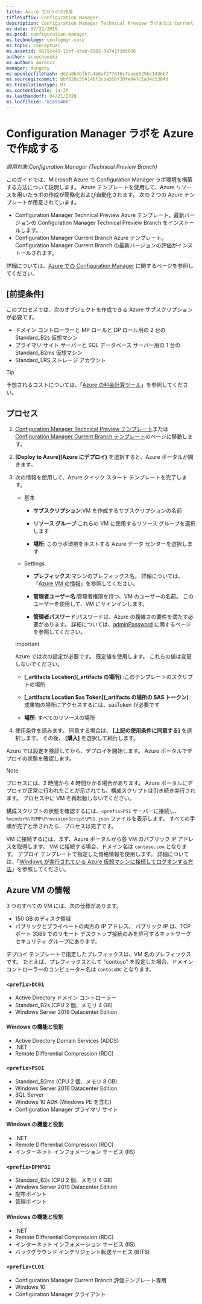 ```yaml
---
title: Azure でのラボの作成
titleSuffix: Configuration Manager
description: Configuration Manager Technical Preview ラボまたは Current Branch 評価ラボの作成を Azure テンプレートを使用して自動化する
ms.date: 07/22/2019
ms.prod: configuration-manager
ms.technology: configmgr-core
ms.topic: conceptual
ms.assetid: 9875c443-19bf-43a0-9203-3a741f305096
author: aczechowski
ms.author: aaroncz
manager: dougeby
ms.openlocfilehash: dd2a8b3bfb7c4b8af277616c7eaed329bc143bb7
ms.sourcegitcommit: bbf820c35414bf2cba356f30fe047c1a34c5384d
ms.translationtype: HT
ms.contentlocale: ja-JP
ms.lasthandoff: 04/21/2020
ms.locfileid: "81691400"
---
```

# <a name="create-a-configuration-manager-lab-in-azure"></a>Configuration Manager ラボを Azure で作成する

*適用対象:Configuration Manager (Technical Preview Branch)*

<!--3556017-->

このガイドでは、Microsoft Azure で Configuration Manager ラボ環境を構築する方法について説明します。 Azure テンプレートを使用して、Azure リソースを用いたラボの作成が簡略化および自動化されます。 次の 2 つの Azure テンプレートが用意されています。 

- Configuration Manager Technical Preview Azure テンプレート。最新バージョンの Configuration Manager Technical Preview Branch をインストールします。
- Configuration Manager Current Branch Azure テンプレート。Configuration Manager Current Branch の最新バージョンの評価がインストールされます。 

詳細については、[Azure での Configuration Manager](../understand/configuration-manager-on-azure.md) に関するページを参照してください。



## <a name="prerequisites"></a>[前提条件]

このプロセスでは、次のオブジェクトを作成できる Azure サブスクリプションが必要です。 
- ドメイン コントローラーと MP ロールと DP ロール用の 2 台の Standard_B2s 仮想マシン
- プライマリ サイト サーバーと SQL データベース サーバー用の 1 台の Standard_B2ms 仮想マシン
- Standard_LRS ストレージ アカウント

> [!Tip]  
> 予想されるコストについては、「[Azure の料金計算ツール](https://azure.microsoft.com/pricing/calculator/)」を参照してください。  



## <a name="process"></a>プロセス

1. [Configuration Manager Technical Preview テンプレート](https://azure.microsoft.com/resources/templates/sccm-technicalpreview/)または [Configuration Manager Current Branch テンプレート](https://azure.microsoft.com/resources/templates/sccm-currentbranch/)のページに移動します。  

2. **[Deploy to Azure]\(Azure にデプロイ\)** を選択すると、Azure ポータルが開きます。  

3. 次の情報を使用して、Azure クイック スタート テンプレートを完了します。

    - 基本  

        - **サブスクリプション**:VM を作成するサブスクリプションの名前  

        - **リソース グループ**:これらの VM に使用するリソース グループを選択します  

        - **場所**: このラボ環境をホストする Azure データ センターを選択します  

    - Settings  

        - **プレフィックス**:マシンのプレフィックス名。 詳細については、「[Azure VM の情報](#azure-vm-info)」を参照してください。  

        - **管理者ユーザー名**:管理者権限を持つ、VM のユーザーの名前。 このユーザーを使用して、VM にサインインします。  

        - **管理者パスワード**:パスワードは、Azure の複雑さの要件を満たす必要があります。 詳細については、[adminPassword](https://docs.microsoft.com/rest/api/compute/virtualmachines/createorupdate#osprofile) に関するページを参照してください。  

    > [!Important]  
    > Azure では次の設定が必要です。 既定値を使用します。 これらの値は変更しないでください。  
    > 
    > - **[\_artifacts Location]\(_artifacts の場所\)** :このテンプレートのスクリプトの場所 <!-- https://raw.githubusercontent.com/Azure/azure-quickstart-templates/master/sccm-technicalpreview/ -->  
    >
    > - **[\_artifacts Location Sas Token]\(_artifacts の場所の SAS トークン\)** :成果物の場所にアクセスするには、sasToken が必要です  
    > 
    > - **場所**: すべてのリソースの場所

4. 使用条件を読みます。 同意する場合は、 **[上記の使用条件に同意する]** を選択します。 その後、 **[購入]** を選択して続行します。 

Azure では設定を検証してから、デプロイを開始します。 Azure ポータルでデプロイの状態を確認します。 

> [!NOTE]
> プロセスには、2 時間から 4 時間かかる場合があります。 Azure ポータルにデプロイが正常に行われたことが示されても、構成スクリプトは引き続き実行されます。 プロセス中に VM を再起動しないでください。

構成スクリプトの状態を確認するには、`<prefix>PS1` サーバーに接続し、`%windir%\TEMP\ProvisionScript\PS1.json` ファイルを表示します。 すべての手順が完了と示されたら、プロセスは完了です。

VM に接続するには、まず、Azure ポータルから各 VM のパブリック IP アドレスを取得します。 VM に接続する場合、ドメイン名は `contoso.com` となります。 デプロイ テンプレートで指定した資格情報を使用します。 詳細については、「[Windows が実行されている Azure 仮想マシンに接続してログオンする方法](https://docs.microsoft.com/azure/virtual-machines/windows/connect-logon)」を参照してください。



## <a name="azure-vm-info"></a>Azure VM の情報

3 つのすべての VM には、次の仕様があります。
- 150 GB のディスク領域
- パブリックとプライベートの両方の IP アドレス。 パブリック IP は、TCP ポート 3389 でのリモート デスクトップ接続のみを許可するネットワーク セキュリティ グループにあります。 

デプロイ テンプレートで指定したプレフィックスは、VM 名のプレフィックスです。 たとえば、プレフィックスとして "contoso" を設定した場合、ドメイン コントローラーのコンピューター名は `contosoDC` となります。


### `<prefix>DC01`

- Active Directory ドメイン コントローラー
- Standard_B2s (CPU 2 個、メモリ 4 GB)
- Windows Server 2019 Datacenter Edition

#### <a name="windows-features-and-roles"></a>Windows の機能と役割
- Active Directory Domain Services (ADDS)
- .NET
- Remote Differential Compression (RDC)


### `<prefix>PS01`

- Standard_B2ms (CPU 2 個、メモリ 8 GB)
- Windows Server 2016 Datacenter Edition
- SQL Server
- Windows 10 ADK (Windows PE を含む) 
- Configuration Manager プライマリ サイト

#### <a name="windows-features-and-roles"></a>Windows の機能と役割
- .NET
- Remote Differential Compression (RDC) 
- インターネット インフォメーション サービス (IIS)


### `<prefix>DPMP01`

- Standard_B2s (CPU 2 個、メモリ 4 GB)
- Windows Server 2019 Datacenter Edition
- 配布ポイント
- 管理ポイント

#### <a name="windows-features-and-roles"></a>Windows の機能と役割
- .NET
- Remote Differential Compression (RDC) 
- インターネット インフォメーション サービス (IIS)
- バックグラウンド インテリジェント転送サービス (BITS)

### `<prefix>CL01`

- Configuration Manager Current Branch 評価テンプレート専用
- Windows 10
- Configuration Manager クライアント
